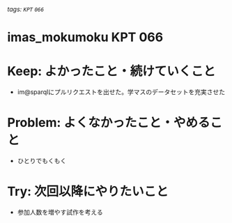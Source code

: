 ###### tags: `KPT` `066`

# imas_mokumoku KPT 066

# Keep: よかったこと・続けていくこと

- im@sparqlにプルリクエストを出せた。学マスのデータセットを充実させた

# Problem: よくなかったこと・やめること

- ひとりでもくもく

# Try: 次回以降にやりたいこと

- 参加人数を増やす試作を考える
